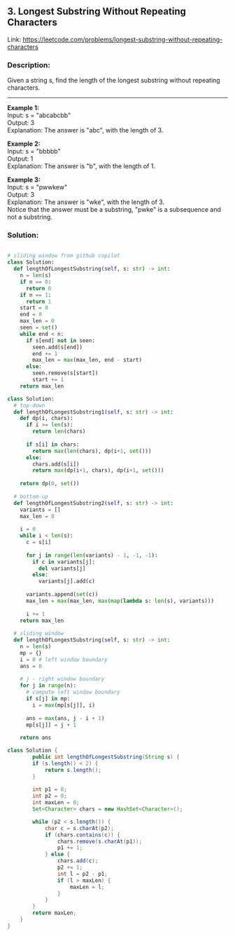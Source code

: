 ## 3. Longest Substring Without Repeating Characters
Link: https://leetcode.com/problems/longest-substring-without-repeating-characters

### Description: 
Given a string s, find the length of the longest substring without repeating characters.

---

**Example 1:**  
Input: s = "abcabcbb"  
Output: 3  
Explanation: The answer is "abc", with the length of 3.  

**Example 2:**  
Input: s = "bbbbb"  
Output: 1  
Explanation: The answer is "b", with the length of 1.  

**Example 3:**  
Input: s = "pwwkew"  
Output: 3  
Explanation: The answer is "wke", with the length of 3.  
Notice that the answer must be a substring, "pwke" is a subsequence and not a substring.  

### Solution: 
```python

# sliding window from github copilot
class Solution:
  def lengthOfLongestSubstring(self, s: str) -> int:
    n = len(s)
    if n == 0:
      return 0
    if n == 1:
      return 1
    start = 0
    end = 0
    max_len = 0
    seen = set()
    while end < n:
      if s[end] not in seen:
        seen.add(s[end])
        end += 1
        max_len = max(max_len, end - start)
      else:
        seen.remove(s[start])
        start += 1
    return max_len

class Solution:
  # top-down
  def lengthOfLongestSubstring1(self, s: str) -> int:
    def dp(i, chars):
      if i >= len(s):
        return len(chars)
      
      if s[i] in chars:
        return max(len(chars), dp(i+1, set()))
      else:
        chars.add(s[i])
        return max(dp(i+1, chars), dp(i+1, set()))
    
    return dp(0, set())
  
  # bottom-up
  def lengthOfLongestSubstring2(self, s: str) -> int:
    variants = []
    max_len = 0
    
    i = 0
    while i < len(s):
      c = s[i]
      
      for j in range(len(variants) - 1, -1, -1):
        if c in variants[j]:
          del variants[j]
        else:
          variants[j].add(c)
      
      variants.append(set(c))
      max_len = max(max_len, max(map(lambda s: len(s), variants)))
      
      i += 1
    return max_len
  
  # sliding window
  def lengthOfLongestSubstring(self, s: str) -> int:
    n = len(s)
    mp = {}
    i = 0 # left window boundary
    ans = 0
    
    # j - right window boundary
    for j in range(n):
      # compute left window boundary
      if s[j] in mp:
        i = max(mp[s[j]], i)
      
      ans = max(ans, j - i + 1)
      mp[s[j]] = j + 1
    
    return ans
```

```java
class Solution {
        public int lengthOfLongestSubstring(String s) {
        if (s.length() < 2) {
            return s.length();
        }
        
        int p1 = 0;
        int p2 = 0;
        int maxLen = 0;
        Set<Character> chars = new HashSet<Character>();

        while (p2 < s.length()) {
            char c = s.charAt(p2);
            if (chars.contains(c)) {
                chars.remove(s.charAt(p1));
                p1 += 1;
            } else {
                chars.add(c);
                p2 += 1;
                int l = p2 - p1;
                if (l > maxLen) {
                    maxLen = l;
                }
            }
        }
        return maxLen;
    }
}
```
